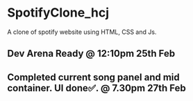 # SpotifyClone_hcj
A clone of spotify website using HTML, CSS and Js.

## Dev Arena Ready @ 12:10pm 25th Feb
## Completed current song panel and mid container. UI done✅. @ 7.30pm 27th Feb
